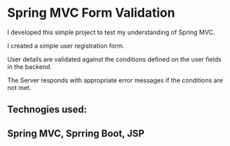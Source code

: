 # Spring MVC Form Validation

I developed this simple project to test my understanding of Spring MVC.

I created a simple user registration form.

User details are validated against the conditions defined on the user fields in the backend.

The Server responds with appropriate error messages if the conditions are not met.


## Technogies used:


## Spring MVC, Sprring Boot, JSP




